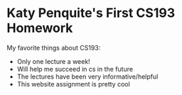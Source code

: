 # Katy Penquite's First CS193 Homework

My favorite things about CS193:
- Only one lecture a week!
- Will help me succeed in cs in the future
- The lectures have been very informative/helpful
- This website assignment is pretty cool
